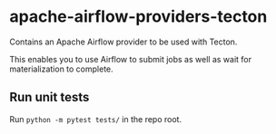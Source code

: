 <!--
Copyright 2022 Tecton, Inc.

Licensed under the Apache License, Version 2.0 (the "License");
you may not use this file except in compliance with the License.
You may obtain a copy of the License at

http://www.apache.org/licenses/LICENSE-2.0

Unless required by applicable law or agreed to in writing, software
distributed under the License is distributed on an "AS IS" BASIS,
WITHOUT WARRANTIES OR CONDITIONS OF ANY KIND, either express or implied.
See the License for the specific language governing permissions and
limitations under the License.
-->
# apache-airflow-providers-tecton

Contains an Apache Airflow provider to be used with Tecton.

This enables you to use Airflow to submit jobs as well as wait for materialization to complete.

## Run unit tests

Run `python -m pytest tests/` in the repo root.
